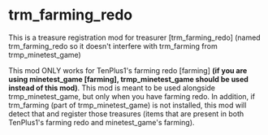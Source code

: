 # trm_farming_redo
This is a treasure registration mod for treasurer [trm_farming_redo] (named trm_farming_redo so it doesn't interfere with trm_farming from trmp_minetest_game)


This mod ONLY works for TenPlus1's farming redo [farming] **(if you are using minetest_game [farming], trmp_minetest_game should be used instead of this mod)**. This mod is meant to be used alongside trmp_minetest_game, but only when you have farming redo. In addition, if trm_farming (part of trmp_minetest_game) is not installed, this mod will detect that and register those treasures (items that are present in both TenPlus1's farming redo and minetest_game's farming).
